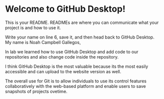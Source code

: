 # Welcome to GitHub Desktop!

This is your README. READMEs are where you can communicate what your project is and how to use it.

Write your name on line 6, save it, and then head back to GitHub Desktop.
My name is Noah Campbell Gallegos, 

In lab we learned how to use GitHub Desktop and add code to our repositories and also change code inside the repository.

I think GitHub Desktop is the most valuable because its the most easily accessible and can upload to the website version as well.

The overall use for Git is to allow individuals to use its control features collaboratively with the web-based platform and enable users to save snapshots of projects ovetime.